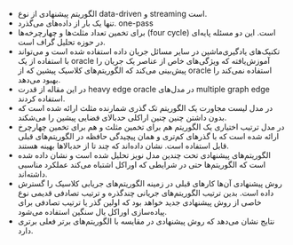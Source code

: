 * الگوریتم پیشنهادی از نوع data-driven و streaming است.
* تنها یک بار از داده‌های می‌گذرد. one-pass
* برای تخمین تعداد مثلث‌ها و چهارچرخه‌ها (four cycle) است. این دو مسئله پایه‌ای در حوزه تحلیل گراف است.
* تکنیک‌های یادگیری‌ماشین در سایر مسائل جریان داده استفاده شده است و می‌تواند با استفاده از یک oracle آموزش‌یافته که ویژگی‌های خاص از عناصر یک جریان را پیش‌بینی می‌کند که الگوریتم‌های کلاسیک پیشین که از oracle استفاده نمی‌کند را بهبود می‌دهد.
* در این مقاله از قدرت  heavy edge  oracle در مدل‌های multiple graph edge استفاده کردند.
* در مدل لیست مجاورت یک الگوریتم تک گذری شمارنده مثلث ارائه شده است که بدون داشتن چنین چنین اراکلی حدبالای فضایی پیشین را می‌شکند.
* در مدل ترتیب اختیاری یک الگوریتم هم برای تخمین مثلث و هم برای تخمین چهارچرخ ارائه شده است که با گذرهای کم‌تری و همان پیچیدگی حافظه در الگوریتم‌های قبلی قابل استفاده است. نشان داده‌اند که چند تا از حدبالاها بهینه هستند.
* الگوریتم‌های پیشنهادی تحت چندین مدل نویز تحلیل شده است و نشان داده شده است که الگوریتم‌ها حتی در شرایطی که اوراکل اشتباه می‌کند عملکرد مناسبی داشته‌اند.
* روش پیشنهادی آن‌ها کارهای قبلی در زمینه الگوریتم‌های جریابی کلاسیک را گسترش داده است. بدین ترتیب الگوریتم‌های جریانی چندگذره و ترتیب تصادفی قدیمی نوع خاصی از روش پیشنهادی جدید خواهد بود که اولین گذر یا ترتیب تصادفی برای پیاده‌سازی اوراکل یال سنگین استفاده می‌شود.
* نتایج نشان می‌دهد که روش پیشنهادی در مقایسه با الگوریتم‌های برتر فعلی برتری دارد.